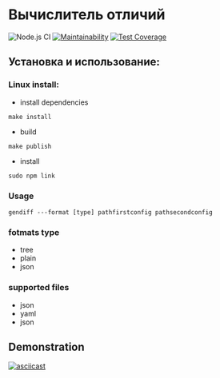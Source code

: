 # Вычислитель отличий

![Node.js CI](https://github.com/Alexsander-19/frontend-project-lvl2/workflows/Node.js%20CI/badge.svg)
[![Maintainability](https://api.codeclimate.com/v1/badges/239f1a6e02bcaedcedd1/maintainability)](https://codeclimate.com/github/Alexsander-19/frontend-project-lvl2/maintainability)
[![Test Coverage](https://api.codeclimate.com/v1/badges/239f1a6e02bcaedcedd1/test_coverage)](https://codeclimate.com/github/Alexsander-19/frontend-project-lvl2/test_coverage)

## Установка и использование:
### Linux install:
* install dependencies

```make install```

* build

```make publish```

* install

```sudo npm link```

### Usage

```gendiff ---format [type] pathfirstconfig pathsecondconfig```

### fotmats type
* tree
* plain
* json
### supported files
* json
* yaml
* json

## Demonstration

[![asciicast](https://asciinema.org/a/qq0d954I7NXgwnPfZJy75in7q.svg)](https://asciinema.org/a/qq0d954I7NXgwnPfZJy75in7q)
